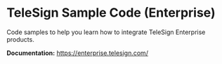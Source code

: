 # TeleSign Sample Code (Enterprise)
Code samples to help you learn how to integrate TeleSign Enterprise products. 

**Documentation:** https://enterprise.telesign.com/


